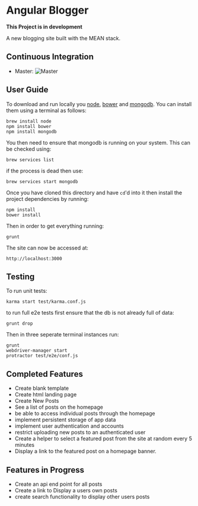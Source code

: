 Angular Blogger
===============

__This Project is in development__

A new blogging site built with the MEAN stack.

Continuous Integration
---------------------
- Master: ![Master](https://travis-ci.org/ALRW/angular_blogger.svg?branch=master)

User Guide
----------

To download and run locally you [node](https://nodejs.org/en/), [bower](http://bower.io/) and [mongodb](https://www.mongodb.org/). You can install them using a terminal as follows:

```
brew install node
npm install bower
npm install mongodb
```

You then need to ensure that mongodb is running on your system. This can be checked using:
```
brew services list
```
if the process is dead then use:

```
brew services start mongodb
```

Once you have cloned this directory and have `cd`'d into it then install the project dependencies by running:

```
npm install
bower install
```

Then in order to get everything running:

```
grunt
```

The site can now be accessed at:
```
http://localhost:3000
```

Testing
-------
To run unit tests:

```
karma start test/karma.conf.js
```

to run full e2e tests first ensure that the db is not already full of data:

```
grunt drop
```

Then in three seperate terminal instances run:

```
grunt
webdriver-manager start
protractor test/e2e/conf.js
```

Completed Features
-------------------

- Create blank template
- Create html landing page
- Create New Posts
- See a list of posts on the homepage
- be able to access individual posts through the homepage
- implement persistent storage of app data
- implement user authentication and accounts
- restrict uploading new posts to an authenticated user
- Create a helper to select a featured post from the site at random every 5 minutes
- Display a link to the featured post on a homepage banner.

Features in Progress
--------------------

- Create an api end point for all posts
- Create a link to Display a users own posts
- create search functionality to display other users posts
